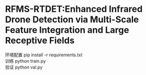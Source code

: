# RFMS-RTDET:Enhanced Infrared Drone Detection via Multi-Scale Feature Integration and Large Receptive Fields


环境配置
pip install -r requirements.txt  
训练
python train.py  
验证
python val.py
